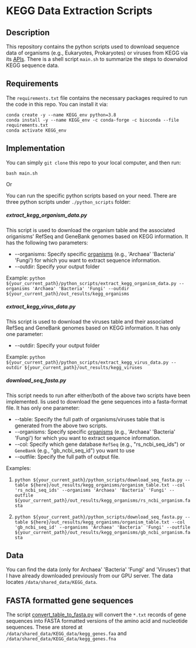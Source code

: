 # KEGG Data Extraction Scripts

## Description
This repository contains the python scripts used to download sequence data of organisms (e.g., Eukaryotes, Prokaryotes) or viruses from KEGG via its [APIs](https://www.kegg.jp/kegg/rest/keggapi.html). There is a shell script `main.sh` to summarize the steps to downalod KEGG sequence data.

## Requirements
The `requirements.txt` file contains the necessary packages required to run the code in this repo.
You can install it via:
```commandline
conda create -y --name KEGG_env python=3.8
conda install -y --name KEGG_env -c conda-forge -c bioconda --file requirements.txt
conda activate KEGG_env
```

## Implementation
You can simply `git clone` this repo to your local computer, and then run:
```shell
bash main.sh
```
Or

You can run the specific python scripts based on your need. There are three python scripts under `./python_scripts` folder:
##### extract_kegg_organism_data.py
This script is used to download the organism table and the associated origanisms' RefSeq and GeneBank genomes based on KEGG information. It has the following two parameters:

- \--organisms: Specify specific [organisms](http://rest.kegg.jp/list/organism) (e.g., 'Archaea' 'Bacteria' 'Fungi') for which you want to extract sequence information.
- \--outdir: Specify your output folder

Example: `python ${your_current_path}/python_scripts/extract_kegg_organism_data.py --organisms 'Archaea' 'Bacteria' 'Fungi' --outdir ${your_current_path}/out_results/kegg_organisms`

##### extract_kegg_virus_data.py
This script is used to download the viruses table and their associated RefSeq and GeneBank genomes based on KEGG information. It has only one parameter:

- \--outdir: Specify your output folder

Example: `python ${your_current_path}/python_scripts/extract_kegg_virus_data.py --outdir ${your_current_path}/out_results/kegg_viruses`

##### download_seq_fasta.py
This script needs to run after either/both of the above two scripts have been implemented. Iis used to download the gene sequences into a fasta-format file. It has only one parameter:

- \--table: Specify the full path of organisms/viruses table that is generated from the above two scripts.
- \--organisms: Specify specific [organisms](http://rest.kegg.jp/list/organism) (e.g., 'Archaea' 'Bacteria' 'Fungi') for which you want to extract sequence information.
- \--col: Specify which gene database `RefSeq` (e.g., "rs_ncbi_seq_ids") or `GeneBank` (e.g., "gb_ncbi_seq_id") you want to use
- \--outfile: Specify the full path of output file.

Examples: 
1. `python ${your_current_path}/python_scripts/download_seq_fasta.py --table ${here}/out_results/kegg_organisms/organism_table.txt --col 'rs_ncbi_seq_ids' --organisms 'Archaea' 'Bacteria' 'Fungi' --outfile ${your_current_path}/out_results/kegg_organisms/rs_ncbi_organism.fasta`

2. `python ${your_current_path}/python_scripts/download_seq_fasta.py --table ${here}/out_results/kegg_organisms/organism_table.txt --col 'gb_ncbi_seq_id' --organisms 'Archaea' 'Bacteria' 'Fungi' --outfile ${your_current_path}/out_results/kegg_organisms/gb_ncbi_organism.fasta`

## Data
You can find the data (only for Archaea' 'Bacteria' 'Fungi' and 'Viruses') that I have already downloaded previously from our GPU server. The data locates `/data/shared_data/KEGG_data`.

## FASTA formatted gene sequences
The script [convert_table_to_fasta.py](python_scripts/convert_table_to_fasta.py) will convert the `*.txt` records of gene sequences into FASTA formatted versions of the amino acid and nucleotide sequences.
These are stored at `/data/shared_data/KEGG_data/kegg_genes.faa` and `/data/shared_data/KEGG_data/kegg_genes.fna`